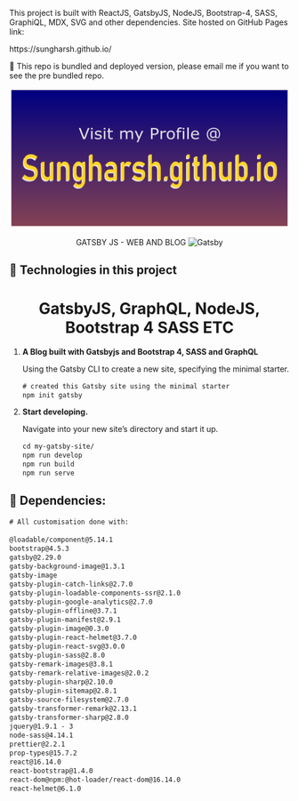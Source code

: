 <p>This project is built with ReactJS, GatsbyJS, NodeJS, Bootstrap-4, SASS, GraphiQL, MDX, SVG and other dependencies. Site hosted on GitHub Pages link: </p> https://sungharsh.github.io/

🚀 This repo is bundled and deployed version, please email me if you want to see the pre bundled repo.

![Screenshot](sungharsh-git-profile.png)

<p align="center">
    GATSBY JS - WEB AND BLOG 
    <img alt="Gatsby" src="https://www.gatsbyjs.com/Gatsby-Monogram.svg" width="60" />
</p>

## 🚀 Technologies in this project

<h1 align="center">
GatsbyJS, GraphQL, NodeJS, Bootstrap 4 SASS ETC 
</h1>

1.  **A Blog built with Gatsbyjs and Bootstrap 4, SASS and GraphQL**

    Using the Gatsby CLI to create a new site, specifying the minimal starter.

    ```shell
    # created this Gatsby site using the minimal starter
    npm init gatsby
    ```

2.  **Start developing.**

    Navigate into your new site’s directory and start it up.

    ```shell
    cd my-gatsby-site/
    npm run develop
    npm run build
    npm run serve
    ```

## 🚀 Dependencies:

```
# All customisation done with:

@loadable/component@5.14.1
bootstrap@4.5.3
gatsby@2.29.0
gatsby-background-image@1.3.1
gatsby-image
gatsby-plugin-catch-links@2.7.0
gatsby-plugin-loadable-components-ssr@2.1.0
gatsby-plugin-google-analytics@2.7.0
gatsby-plugin-offline@3.7.1
gatsby-plugin-manifest@2.9.1
gatsby-plugin-image@0.3.0
gatsby-plugin-react-helmet@3.7.0
gatsby-plugin-react-svg@3.0.0
gatsby-plugin-sass@2.8.0
gatsby-remark-images@3.8.1
gatsby-remark-relative-images@2.0.2
gatsby-plugin-sharp@2.10.0
gatsby-plugin-sitemap@2.8.1
gatsby-source-filesystem@2.7.0
gatsby-transformer-remark@2.13.1
gatsby-transformer-sharp@2.8.0
jquery@1.9.1 - 3
node-sass@4.14.1
prettier@2.2.1
prop-types@15.7.2
react@16.14.0
react-bootstrap@1.4.0
react-dom@npm:@hot-loader/react-dom@16.14.0
react-helmet@6.1.0
```

